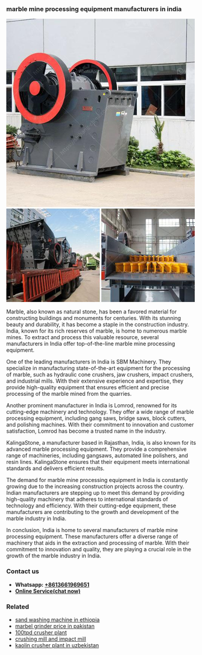 <h3>marble mine processing equipment manufacturers in india</h3><img src='1708587061.jpg' alt=''><p>Marble, also known as natural stone, has been a favored material for constructing buildings and monuments for centuries. With its stunning beauty and durability, it has become a staple in the construction industry. India, known for its rich reserves of marble, is home to numerous marble mines. To extract and process this valuable resource, several manufacturers in India offer top-of-the-line marble mine processing equipment.</p><p>One of the leading manufacturers in India is SBM Machinery. They specialize in manufacturing state-of-the-art equipment for the processing of marble, such as hydraulic cone crushers, jaw crushers, impact crushers, and industrial mills. With their extensive experience and expertise, they provide high-quality equipment that ensures efficient and precise processing of the marble mined from the quarries.</p><p>Another prominent manufacturer in India is Lomrod, renowned for its cutting-edge machinery and technology. They offer a wide range of marble processing equipment, including gang saws, bridge saws, block cutters, and polishing machines. With their commitment to innovation and customer satisfaction, Lomrod has become a trusted name in the industry.</p><p>KalingaStone, a manufacturer based in Rajasthan, India, is also known for its advanced marble processing equipment. They provide a comprehensive range of machineries, including gangsaws, automated line polishers, and resin lines. KalingaStone ensures that their equipment meets international standards and delivers efficient results.</p><p>The demand for marble mine processing equipment in India is constantly growing due to the increasing construction projects across the country. Indian manufacturers are stepping up to meet this demand by providing high-quality machinery that adheres to international standards of technology and efficiency. With their cutting-edge equipment, these manufacturers are contributing to the growth and development of the marble industry in India.</p><p>In conclusion, India is home to several manufacturers of marble mine processing equipment. These manufacturers offer a diverse range of machinery that aids in the extraction and processing of marble. With their commitment to innovation and quality, they are playing a crucial role in the growth of the marble industry in India.</p><h3>Contact us</h3><ul><li><strong>Whatsapp:&nbsp;<a href="https://wa.me/8613661969651">+8613661969651</a></strong></li><li><a href="https://swt.shibang-china.com/?git&amp;zhl&amp;marble mine processing equipment manufacturers in india"><strong>Online Service(chat now)</strong></a></li></ul><h3>Related</h3><ul><li><a href='sand washing machine in ethiopia.md'>sand washing machine in ethiopia</a></li><li><a href='marbel grinder price in pakistan.md'>marbel grinder price in pakistan</a></li><li><a href='100tpd crusher plant.md'>100tpd crusher plant</a></li><li><a href='crushing mill and impact mill.md'>crushing mill and impact mill</a></li><li><a href='kaolin crusher plant in uzbekistan.md'>kaolin crusher plant in uzbekistan</a></li></ul>
